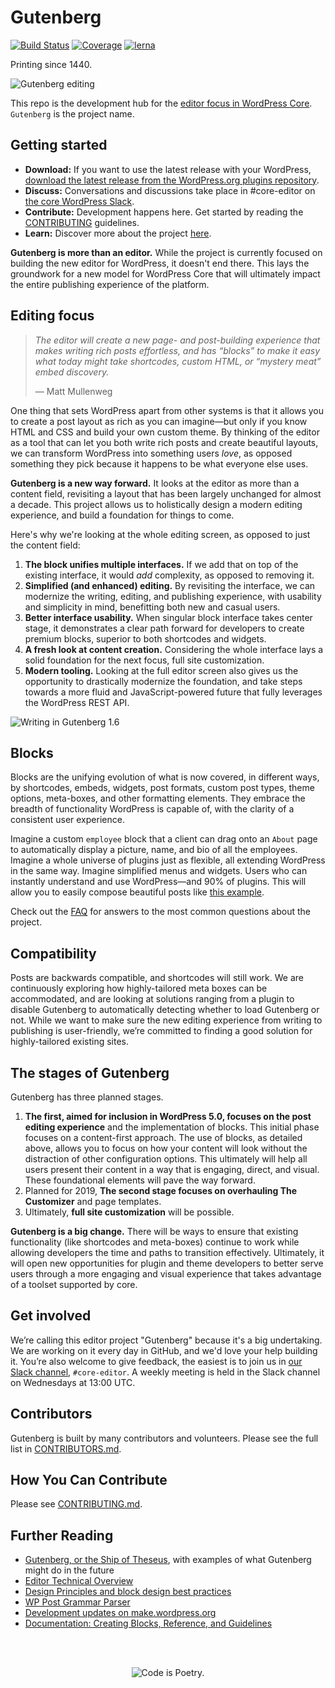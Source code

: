# Gutenberg
[![Build Status](https://img.shields.io/travis/WordPress/gutenberg/master.svg)](https://travis-ci.org/WordPress/gutenberg)
[![Coverage](https://img.shields.io/codecov/c/github/WordPress/gutenberg/master.svg)](https://codecov.io/gh/WordPress/gutenberg)
[![lerna](https://img.shields.io/badge/maintained%20with-lerna-cc00ff.svg)](https://lernajs.io/)

Printing since 1440.

![Gutenberg editing](https://cldup.com/H0oKBfpidk.png)

This repo is the development hub for the <a href="https://make.wordpress.org/core/2017/01/04/focus-tech-and-design-leads/">editor focus in WordPress Core</a>. `Gutenberg` is the project name.

## Getting started
- **Download:** If you want to use the latest release with your WordPress, <a href="https://wordpress.org/plugins/gutenberg/">download the latest release from the WordPress.org plugins repository</a>. 
- **Discuss:** Conversations and discussions take place in #core-editor on <a href="https://make.wordpress.org/chat/">the core WordPress Slack</a>.
- **Contribute:** Development happens here. Get started by reading the <a href="https://github.com/WordPress/gutenberg/blob/master/CONTRIBUTING.md">CONTRIBUTING</a> guidelines.
- **Learn:** Discover more about the project <a href="https://wordpress.org/gutenberg">here</a>.

**Gutenberg is more than an editor.** While the project is currently focused on building the new editor for WordPress, it doesn't end there. This lays the groundwork for a new model for WordPress Core that will ultimately impact the entire publishing experience of the platform.

## Editing focus

> *The editor will create a new page- and post-building experience that makes writing rich posts effortless, and has “blocks” to make it easy what today might take shortcodes, custom HTML, or “mystery meat” embed discovery.*
>
> — Matt Mullenweg

One thing that sets WordPress apart from other systems is that it allows you to create a post layout as rich as you can imagine—but only if you know HTML and CSS and build your own custom theme. By thinking of the editor as a tool that can let you both write rich posts and create beautiful layouts, we can transform WordPress into something users _love_, as opposed something they pick because it happens to be what everyone else uses.

**Gutenberg is a new way forward.** It looks at the editor as more than a content field, revisiting a layout that has been largely unchanged for almost a decade. This project allows us to holistically design a modern editing experience, and build a foundation for things to come.

Here's why we're looking at the whole editing screen, as opposed to just the content field:

1. **The block unifies multiple interfaces.** If we add that on top of the existing interface, it would _add_ complexity, as opposed to removing it.
2. **Simplified (and enhanced) editing.** By revisiting the interface, we can modernize the writing, editing, and publishing experience, with usability and simplicity in mind, benefitting both new and casual users.
3. **Better interface usability.** When singular block interface takes center stage, it demonstrates a clear path forward for developers to create premium blocks, superior to both shortcodes and widgets.
4. **A fresh look at content creation.** Considering the whole interface lays a solid foundation for the next focus, full site customization.
5. **Modern tooling.** Looking at the full editor screen also gives us the opportunity to drastically modernize the foundation, and take steps towards a more fluid and JavaScript-powered future that fully leverages the WordPress REST API.

![Writing in Gutenberg 1.6](https://make.wordpress.org/core/files/2017/10/gutenberg-typing-1_6.gif)

## Blocks

Blocks are the unifying evolution of what is now covered, in different ways, by shortcodes, embeds, widgets, post formats, custom post types, theme options, meta-boxes, and other formatting elements. They embrace the breadth of functionality WordPress is capable of, with the clarity of a consistent user experience.

Imagine a custom `employee` block that a client can drag onto an `About` page to automatically display a picture, name, and bio of all the employees. Imagine a whole universe of plugins just as flexible, all extending WordPress in the same way. Imagine simplified menus and widgets. Users who can instantly understand and use WordPress—and 90% of plugins. This will allow you to easily compose beautiful posts like <a href="http://moc.co/sandbox/example-post/">this example</a>.

Check out the <a href="https://github.com/WordPress/gutenberg/blob/master/docs/reference/faq.md">FAQ</a> for answers to the most common questions about the project.

## Compatibility

Posts are backwards compatible, and shortcodes will still work. We are continuously exploring how highly-tailored meta boxes can be accommodated, and are looking at solutions ranging from a plugin to disable Gutenberg to automatically detecting whether to load Gutenberg or not. While we want to make sure the new editing experience from writing to publishing is user-friendly, we’re committed to finding a good solution for highly-tailored existing sites.

## The stages of Gutenberg

Gutenberg has three planned stages.
1) **The first, aimed for inclusion in WordPress 5.0, focuses on the post editing experience** and the implementation of blocks. This initial phase focuses on a content-first approach. The use of blocks, as detailed above, allows you to focus on how your content will look without the distraction of other configuration options. This ultimately will help all users present their content in a way that is engaging, direct, and visual. These foundational elements will pave the way forward.
2) Planned for 2019, **The second stage focuses on overhauling The Customizer** and page templates.
3) Ultimately, **full site customization** will be possible.

**Gutenberg is a big change.** There will be ways to ensure that existing functionality (like shortcodes and meta-boxes) continue to work while allowing developers the time and paths to transition effectively. Ultimately, it will open new opportunities for plugin and theme developers to better serve users through a more engaging and visual experience that takes advantage of a toolset supported by core.

## Get involved

We’re calling this editor project "Gutenberg" because it's a big undertaking. We are working on it every day in GitHub, and we'd love your help building it. You’re also welcome to give feedback, the easiest is to join us in <a href="https://make.wordpress.org/chat/">our Slack channel</a>, `#core-editor`. A weekly meeting is held in the Slack channel on Wednesdays at 13:00 UTC.

## Contributors

Gutenberg is built by many contributors and volunteers. Please see the full list in <a href="https://github.com/WordPress/gutenberg/blob/master/CONTRIBUTORS.md">CONTRIBUTORS.md</a>.

## How You Can Contribute

Please see <a href="https://github.com/WordPress/gutenberg/blob/master/CONTRIBUTING.md">CONTRIBUTING.md</a>.

## Further Reading

- <a href="http://matiasventura.com/post/gutenberg-or-the-ship-of-theseus/">Gutenberg, or the Ship of Theseus</a>, with examples of what Gutenberg might do in the future
- <a href="https://make.wordpress.org/core/2017/01/17/editor-technical-overview/">Editor Technical Overview</a>
- <a href="https://wordpress.org/gutenberg/handbook/reference/design-principles/">Design Principles and block design best practices</a>
- <a href="https://github.com/Automattic/wp-post-grammar">WP Post Grammar Parser</a>
- <a href="https://make.wordpress.org/core/tag/gutenberg/">Development updates on make.wordpress.org</a>
- <a href="https://wordpress.org/gutenberg/handbook/">Documentation: Creating Blocks, Reference, and Guidelines</a>

<br/><br/><p align="center"><img src="https://s.w.org/style/images/codeispoetry.png?1" alt="Code is Poetry." /></p>
